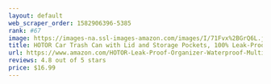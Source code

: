 ```yaml
---
layout: default 
﻿web_scraper_order: 1582906396-5385
rank: #67
image: https://images-na.ssl-images-amazon.com/images/I/71Fvx%2BGrQ6L.jpg
title: HOTOR Car Trash Can with Lid and Storage Pockets, 100% Leak-Proof Car Organizer,…
url: https://www.amazon.com/HOTOR-Leak-Proof-Organizer-Waterproof-Multipurpose/dp/B07VGRVKSN/ref=zg_mw_automotive_67?_encoding=UTF8&psc=1&refRID=71P7PJZXCW0B4SNTTKSK
reviews: 4.8 out of 5 stars
price: $16.99 
---
```

